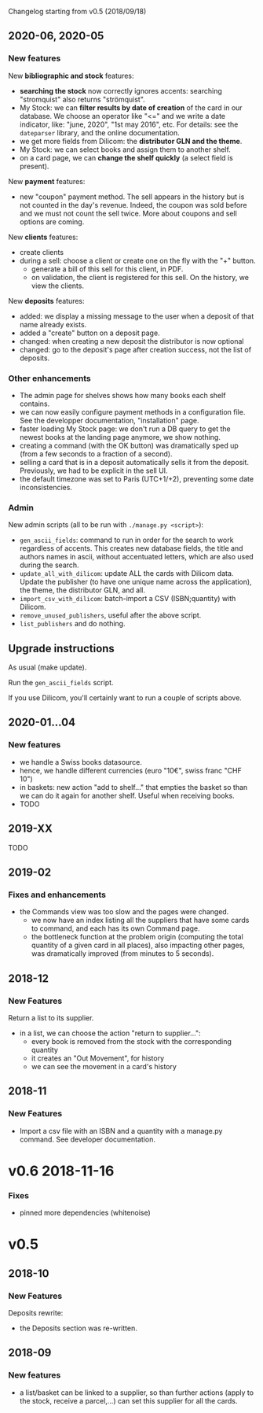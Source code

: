 Changelog starting from v0.5 (2018/09/18)

## 2020-06, 2020-05

### New features

New **bibliographic and stock** features:

- **searching the stock** now correctly ignores accents: searching
  "stromquist" also returns "strömquist".
- My Stock: we can **filter results by date of creation** of the card in
  our database. We choose an operator like "<=" and we write a date
  indicator, like: "june, 2020", "1st may 2016", etc. For details: see the
  `dateparser` library, and the online documentation.
- we get more fields from Dilicom: the **distributor GLN and the theme**.
- My Stock: we can select books and assign them to another shelf.
- on a card page, we can **change the shelf quickly** (a select field is present).

New **payment** features:

- new "coupon" payment method. The sell appears in the history but is
  not counted in the day's revenue. Indeed, the coupon was sold before
  and we must not count the sell twice. More about coupons and sell
  options are coming.

New **clients** features:

- create clients
- during a sell: choose a client or create one on the fly with the "+" button.
  - generate a bill of this sell for this client, in PDF.
  - on validation, the client is registered for this sell. On the
    history, we view the clients.

New **deposits** features:

- added: we display a missing message to the user when a deposit of that name already exists.
- added a "create" button on a deposit page.
- changed: when creating a new deposit the distributor is now optional
- changed: go to the deposit's page after creation success, not the list of deposits.


### Other enhancements

- The admin page for shelves shows how many books each shelf contains.
- we can now easily configure payment methods in a configuration
  file. See the developper documentation, "installation" page.
- faster loading My Stock page: we don't run a DB query to get the newest books at the
  landing page anymore, we show nothing.
- creating a command (with the OK button) was dramatically sped up
  (from a few seconds to a fraction of a second).
- selling a card that is in a deposit automatically sells it from the
  deposit. Previously, we had to be explicit in the sell UI.
- the default timezone was set to Paris (UTC+1/+2), preventing some
  date inconsistencies.

### Admin

New admin scripts (all to be run with `./manage.py <script>`):

- `gen_ascii_fields`: command to run in order for the search to work
  regardless of accents. This creates new database fields, the title
  and authors names in ascii, without accentuated letters, which are
  also used during the search.
- `update_all_with_dilicom`: update ALL the cards with Dilicom
  data. Update the publisher (to have one unique name across the
  application), the theme, the distributor GLN, and all.
- `import_csv_with_dilicom`: batch-import a CSV (ISBN;quantity) with
  Dilicom.
- `remove_unused_publishers`, useful after the above script.
- `list_publishers` and do nothing.

## Upgrade instructions

As usual (make update).

Run the `gen_ascii_fields` script.

If you use Dilicom, you'll certainly want to run a couple of scripts above.


## 2020-01…04

### New features

- we handle a Swiss books datasource.
- hence, we handle different currencies (euro "10€", swiss franc "CHF 10")
- in baskets: new action "add to shelf…" that empties the basket so
  than we can do it again for another shelf. Useful when receiving
  books.
- TODO

## 2019-XX

TODO


## 2019-02

### Fixes and enhancements

- the Commands view was too slow and the pages were changed.
  * we now have an index listing all the suppliers that have some cards to command, and each has its own Command page.
  * the bottleneck function at the problem origin (computing the total
    quantity of a given card in all places), also impacting other
    pages, was dramatically improved (from minutes to 5 seconds).

## 2018-12

### New Features

Return a list to its supplier.

- in a list, we can choose the action "return to supplier…":
  - every book is removed from the stock with the corresponding quantity
  - it creates an "Out Movement", for history
  - we can see the movement in a card's history


## 2018-11

### New Features

- Import a csv file with an ISBN and a quantity with a manage.py
command. See developer documentation.


# v0.6 2018-11-16

### Fixes

- pinned more dependencies (whitenoise)


# v0.5

## 2018-10

### New Features

Deposits rewrite:

- the Deposits section was re-written.


## 2018-09

### New features

- a list/basket can be linked to a supplier, so than further actions
  (apply to the stock, receive a parcel,…) can set this supplier for
  all the cards.
